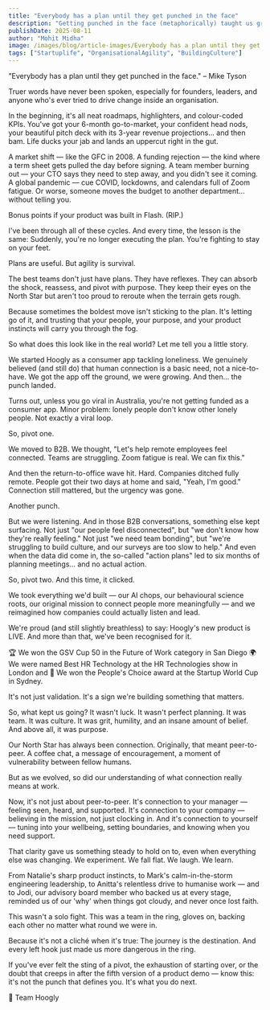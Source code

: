 ```yaml
---
title: "Everybody has a plan until they get punched in the face"
description: "Getting punched in the face (metaphorically) taught us grit, agility & purpose. Here's how Hoogly kept showing up—and found its real fight."
publishDate: 2025-08-11
author: "Mohit Midha"
image: /images/blog/article-images/Everybody has a plan until they get punched in the face.png
tags: ["Startuplife", "OrganisationalAgility", "BuildingCulture"]
---
```


"Everybody has a plan until they get punched in the face."
 – Mike Tyson

Truer words have never been spoken, especially for founders, leaders, and anyone who's ever tried to drive change inside an organisation.

In the beginning, it's all neat roadmaps, highlighters, and colour-coded KPIs. You've got your 6-month go-to-market, your confident head nods, your beautiful pitch deck with its 3-year revenue projections… and then bam. Life ducks your jab and lands an uppercut right in the gut.

A market shift — like the GFC in 2008.
A funding rejection — the kind where a term sheet gets pulled the day before signing.
A team member burning out — your CTO says they need to step away, and you didn't see it coming.
A global pandemic — cue COVID, lockdowns, and calendars full of Zoom fatigue.
Or worse, someone moves the budget to another department... without telling you.

Bonus points if your product was built in Flash. (RIP.)

I've been through all of these cycles.
And every time, the lesson is the same:
Suddenly, you're no longer executing the plan. You're fighting to stay on your feet.

Plans are useful. But agility is survival.

The best teams don't just have plans. They have reflexes.
They can absorb the shock, reassess, and pivot with purpose. They keep their eyes on the North Star but aren't too proud to reroute when the terrain gets rough.

Because sometimes the boldest move isn't sticking to the plan. It's letting go of it, and trusting that your people, your purpose, and your product instincts will carry you through the fog.

So what does this look like in the real world?
Let me tell you a little story.

We started Hoogly as a consumer app tackling loneliness. We genuinely believed (and still do) that human connection is a basic need, not a nice-to-have. We got the app off the ground, we were growing. And then… the punch landed.

Turns out, unless you go viral in Australia, you're not getting funded as a consumer app.
Minor problem: lonely people don't know other lonely people. Not exactly a viral loop.

So, pivot one.

We moved to B2B. We thought, "Let's help remote employees feel connected. Teams are struggling. Zoom fatigue is real. We can fix this."

And then the return-to-office wave hit. Hard.
Companies ditched fully remote.
People got their two days at home and said, "Yeah, I'm good."
Connection still mattered, but the urgency was gone.

Another punch.

But we were listening. And in those B2B conversations, something else kept surfacing. Not just "our people feel disconnected", but "we don't know how they're really feeling."
Not just "we need team bonding", but "we're struggling to build culture, and our surveys are too slow to help."
And even when the data did come in, the so-called "action plans" led to six months of planning meetings… and no actual action.

So, pivot two. And this time, it clicked.

We took everything we'd built — our AI chops, our behavioural science roots, our original mission to connect people more meaningfully — and we reimagined how companies could actually listen and lead.

We're proud (and still slightly breathless) to say: Hoogly's new product is LIVE.
And more than that, we've been recognised for it.

🏆 We won the GSV Cup 50 in the Future of Work category in San Diego
🌍 We were named Best HR Technology at the HR Technologies show in London and 🦘 We won the People's Choice award at the Startup World Cup in Sydney.

It's not just validation. It's a sign we're building something that matters.

So, what kept us going?
It wasn't luck.
It wasn't perfect planning.
It was team.
It was culture.
It was grit, humility, and an insane amount of belief.
And above all, it was purpose.

Our North Star has always been connection.
Originally, that meant peer-to-peer. A coffee chat, a message of encouragement, a moment of vulnerability between fellow humans.

But as we evolved, so did our understanding of what connection really means at work.

Now, it's not just about peer-to-peer.
It's connection to your manager — feeling seen, heard, and supported.
It's connection to your company — believing in the mission, not just clocking in.
And it's connection to yourself — tuning into your wellbeing, setting boundaries, and knowing when you need support.

That clarity gave us something steady to hold on to, even when everything else was changing.
We experiment. We fall flat. We laugh. We learn.

From Natalie's sharp product instincts, to Mark's calm-in-the-storm engineering leadership, to Anitta's relentless drive to humanise work — and to Jodi, our advisory board member who backed us at every stage, reminded us of our 'why' when things got cloudy, and never once lost faith.

This wasn't a solo fight. This was a team in the ring, gloves on, backing each other no matter what round we were in.

Because it's not a cliché when it's true:
The journey is the destination.
And every left hook just made us more dangerous in the ring.

If you've ever felt the sting of a pivot, the exhaustion of starting over, or the doubt that creeps in after the fifth version of a product demo — know this: it's not the punch that defines you.
It's what you do next.

🧡 Team Hoogly 